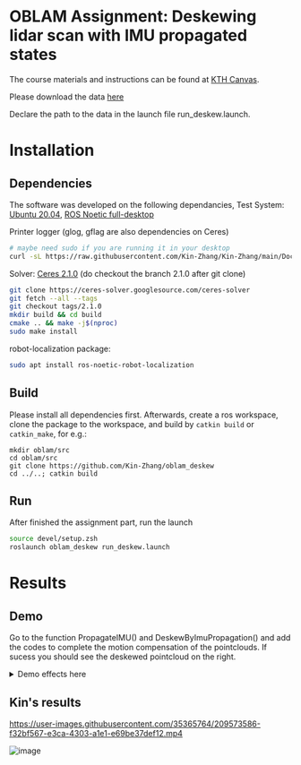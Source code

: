 # OBLAM Assignment: Deskewing lidar scan with IMU propagated states
<!-- via Continuous-time Optimization -->

The course materials and instructions can be found at [KTH Canvas](https://canvas.kth.se/courses/40649).

Please download the data [here](https://kth-my.sharepoint.com/:f:/g/personal/tmng_ug_kth_se/Em6tmNkGrJhHubL2o8PJ6gcB_iiLQJEIXDyOquTdF0o6jQ?e=JKDW3X)

Declare the path to the data in the launch file run_deskew.launch.

# Installation

## Dependencies

The software was developed on the following dependancies, Test System: [Ubuntu 20.04](https://releases.ubuntu.com/20.04/), [ROS Noetic full-desktop](http://wiki.ros.org/noetic/Installation)

Printer logger (glog, gflag are also dependencies on Ceres)

```bash
# maybe need sudo if you are running it in your desktop
curl -sL https://raw.githubusercontent.com/Kin-Zhang/Kin-Zhang/main/Dockerfiles/installGlog_ownenv.sh | bash
```

Solver: [Ceres 2.1.0](http://ceres-solver.org/installation.html) (do checkout the branch 2.1.0 after git clone)

```bash
git clone https://ceres-solver.googlesource.com/ceres-solver
git fetch --all --tags
git checkout tags/2.1.0
mkdir build && cd build
cmake .. && make -j$(nproc)
sudo make install
```

robot-localization package:

```bash
sudo apt install ros-noetic-robot-localization
```

## Build
Please install all dependencies first. Afterwards, create a ros workspace, clone the package to the workspace, and build by `catkin build` or `catkin_make`, for e.g.:

```
mkdir oblam/src
cd oblam/src
git clone https://github.com/Kin-Zhang/oblam_deskew
cd ../..; catkin build
```

## Run

After finished the assignment part, run the launch

```bash
source devel/setup.zsh
roslaunch oblam_deskew run_deskew.launch
```

# Results
## Demo
Go to the function PropagateIMU() and DeskewByImuPropagation() and add the codes to complete the motion compensation of the pointclouds. If sucess you should see the deskewed pointcloud on the right.

<details>
  <summary>Demo effects here</summary>

<p align="center">
    <img src="docs/deskew.gif" alt="mcd ntu daytime 04" width="99%"/>
</p>

</details>

## Kin's results

https://user-images.githubusercontent.com/35365764/209573586-f32bf567-e3ca-4303-a1e1-e69be37def12.mp4

![image](https://user-images.githubusercontent.com/35365764/209573645-1be4e5bd-f238-4b38-a7ba-e060ee162d74.png)
